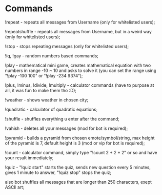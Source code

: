 # Commands
!repeat - repeats all messages from Username (only for whitelisted users);
   
!repeatshuffle - repeats all messages from Username, but in a weird way (only for whitelisted users);
   
!stop - stops repeating messages (only for whitelisted users);
   
!iq, !gay - random numbers based commands;
   
!play - mathematical mini game, creates mathematical equation with two numbers in range -10 ~ 10 and asks to solve it (you can set the range using "!play -100 100" or "!play -234 9374");
   
!plus, !minus, !divide, !multiply - calculator commands (have to purpose at all, it was fun to make them tho :D);
   
!weather - shows weather in chosen city;
   
!quadratic - calculator of quadratic equations;
   
!shuffle - shuffles everything u enter after the command;
   
!vahish - deletes all your messages (mod for bot is required);
   
!pyramid - builds a pyramid from chosen emote/symbol/string, max height of the pyramid is 7, default height is 3 (mod or vip for bot is required);
   
!count - calculator command, simply type "!count 2 + 2 * 2" or so and have your result immediately;
   
!quiz - "!quiz start" starts the quiz, sends new question every 5 minutes, gives 1 minute to answer, "!quiz stop" stops the quiz;
   
also bot shuffles all messages that are longer than 250 characters, exept ASCII art;
   
